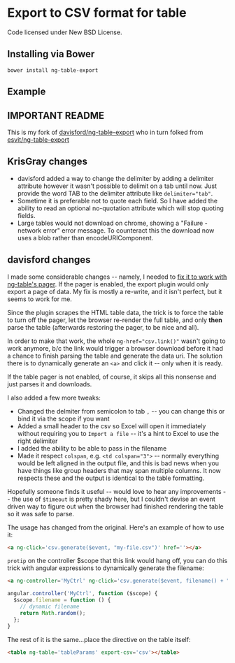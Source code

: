 Export to CSV format for table
==============================

Code licensed under New BSD License.

## Installing via Bower
```
bower install ng-table-export
```

## Example

## IMPORTANT README
This is my fork of [davisford/ng-table-export](https://github.com/davisford/ng-table-export) who in turn folked from [esvit/ng-table-export](https://github.com/esvit/ng-table-export)

## KrisGray changes
* davisford added a way to change the delimiter by adding a delimiter attribute however it wasn't possible to delimit on a tab until now. Just provide the word TAB to the delimiter attribute like `delimiter="tab"`.
* Sometime it is preferable not to quote each field. So I have added the ability to read an optional no-quotation attribute which will stop quoting fields.
* Large tables would not download on chrome, showing a "Failure - network error" error message. To counteract this the download now uses a blob rather than encodeURIComponent.

## davisford changes
I made some considerable changes -- namely, I needed to [fix it to work with ng-table's pager](https://github.com/esvit/ng-table-export/issues/8).  If the pager is enabled, the export plugin would only export a page of data.  My fix is mostly a re-write, and it isn't perfect, but it seems to work for me.

Since the plugin scrapes the HTML table data, the trick is to force the table to turn off the pager, let the browser re-render the full table, and only **then** parse the table (afterwards restoring the pager, to be nice and all).

In order to make that work, the whole `ng-href="csv.link()"` wasn't going to work anymore, b/c the link would trigger a browser download before it had a chance to finish parsing the table and generate the data uri.  The solution there is to dynamically generate an `<a>` and click it -- only when it is ready.

If the table pager is not enabled, of course, it skips all this nonsense and just parses it and downloads.

I also added a few more tweaks:

* Changed the delmiter from semicolon to tab `,` -- you can change this or bind it via the scope if you want
* Added a small header to the csv so Excel will open it immediately without requiring you to `Import a file` -- it's a hint to Excel to use the right delimiter
* I added the ability to be able to pass in the filename
* Made it respect `colspan`, e.g. `<td colspan="3">` -- normally everything would be left aligned in the output file, and this is bad news when you have things like group headers that may span multiple columns.  It now respects these and the output is identical to the table formatting.

Hopefully someone finds it useful -- would love to hear any improvements -- the use of `$timeout` is pretty shady here, but I couldn't devise an event driven way to figure out when the browser had finished rendering the table so it was safe to parse.  

The usage has changed from the original.  Here's an example of how to use it:

```html
<a ng-click='csv.generate($event, "my-file.csv")' href=''></a>
```

`protip` on the controller $scope that this link would hang off, you can do this trick with angular expressions to dynamically generate the filename:

```html
<a ng-controller='MyCtrl' ng-click='csv.generate($event, filename() + ".csv")' href=''></a>
```

```javascript
angular.controller('MyCtrl', function ($scope) {
  $scope.filename = function () {
    // dynamic filename
    return Math.random();
  };
}
```

The rest of it is the same...place the directive on the table itself:

```html
<table ng-table='tableParams' export-csv='csv'></table>
```

